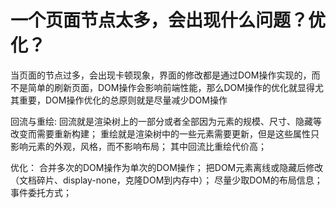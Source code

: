 一个页面节点太多，会出现什么问题？优化？
===============================================================================

当页面的节点过多，会出现卡顿现象，界面的修改都是通过DOM操作实现的，而不是简单的刷新页面，DOM操作会影响前端性能，那么DOM操作的优化就显得尤其重要，DOM操作优化的总原则就是尽量减少DOM操作

回流与重绘:
回流就是渲染树上的一部分或者全部因为元素的规模、尺寸、隐藏等改变而需要重新构建；
重绘就是渲染树中的一些元素需要更新，但是这些属性只影响元素的外观，风格，而不影响布局；
其中回流比重绘代价高；

优化：
合并多次的DOM操作为单次的DOM操作；
把DOM元素离线或隐藏后修改（文档碎片、display-none，克隆DOM到内存中）；
尽量少取DOM的布局信息；
事件委托方式；
